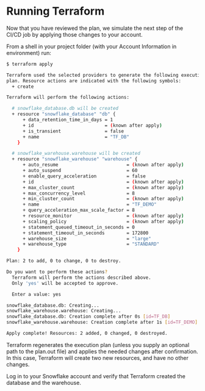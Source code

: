 # Running Terraform

Now that you have reviewed the plan, we simulate the next step of the CI/CD job by applying those changes to your account.

From a shell in your project folder (with your Account Information in environment) run:

```bash
$ terraform apply

Terraform used the selected providers to generate the following execution
plan. Resource actions are indicated with the following symbols:
  + create

Terraform will perform the following actions:

  # snowflake_database.db will be created
  + resource "snowflake_database" "db" {
      + data_retention_time_in_days = 1
      + id                          = (known after apply)
      + is_transient                = false
      + name                        = "TF_DB"
    }

  # snowflake_warehouse.warehouse will be created
  + resource "snowflake_warehouse" "warehouse" {
      + auto_resume                         = (known after apply)
      + auto_suspend                        = 60
      + enable_query_acceleration           = false
      + id                                  = (known after apply)
      + max_cluster_count                   = (known after apply)
      + max_concurrency_level               = 8
      + min_cluster_count                   = (known after apply)
      + name                                = "TF_DEMO"
      + query_acceleration_max_scale_factor = 8
      + resource_monitor                    = (known after apply)
      + scaling_policy                      = (known after apply)
      + statement_queued_timeout_in_seconds = 0
      + statement_timeout_in_seconds        = 172800
      + warehouse_size                      = "large"
      + warehouse_type                      = "STANDARD"
    }

Plan: 2 to add, 0 to change, 0 to destroy.

Do you want to perform these actions?
  Terraform will perform the actions described above.
  Only 'yes' will be accepted to approve.

  Enter a value: yes

snowflake_database.db: Creating...
snowflake_warehouse.warehouse: Creating...
snowflake_database.db: Creation complete after 0s [id=TF_DB]
snowflake_warehouse.warehouse: Creation complete after 1s [id=TF_DEMO]

Apply complete! Resources: 2 added, 0 changed, 0 destroyed.
```

Terraform regenerates the execution plan (unless you supply an optional path to the plan.out file) and applies the needed changes after confirmation. In this case, Terraform will create two new resources, and have no other changes.

Log in to your Snowflake account and verify that Terraform created the database and the warehouse.
